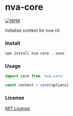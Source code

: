 nva-core
===
[![NPM](https://nodei.co/npm/nva-core.png?downloads=true&downloadRank=true&stars=true)](https://nodei.co/npm/nva-core/)

initialize context for nva-cli

### Install


```javascript
npm install nva-core --save
```

### Usage


```javascript
import core from 'nva-core'

const context = core(options)
```

### License

[MIT License](http://en.wikipedia.org/wiki/MIT_License)

